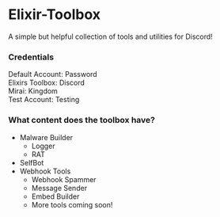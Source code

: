 # Elixir-Toolbox  
A simple but helpful collection of tools and utilities for Discord!  

### Credentials  
Default Account: Password  
Elixirs Toolbox: Discord  
Mirai: Kingdom  
Test Account: Testing  

### What content does the toolbox have?  
- Malware Builder  
  - Logger  
  - RAT  
- SelfBot  
- Webhook Tools  
  - Webhook Spammer  
  - Message Sender  
  - Embed Builder  
  + More tools coming soon!
